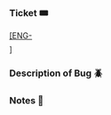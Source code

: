 ### Ticket 🎟️
[[ENG-$$$$]](linearlink)

### Description of Bug 🪲

### Notes 📗

<!-- Include a giph summarizing all of your struggles -->
<!-- Yes this will make you better at coding -->

